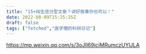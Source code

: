 ```yaml
---
title: "15+纯生信分型文章？讲好故事你也可以！"
date: 2022-08-09T15:25:25Z
draft: false
tags: ["fetched","医学僧的科研日记"]
---
```


https://mp.weixin.qq.com/s/3oJll69icjMRumczUYlJLA

